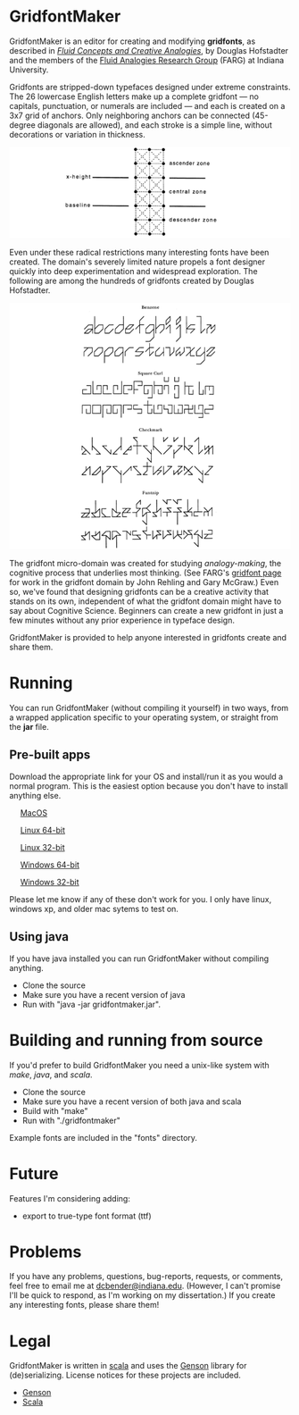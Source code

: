 # GridfontMaker

GridfontMaker is an editor for creating and modifying **gridfonts**, as
described in [*Fluid Concepts and Creative Analogies*](https://en.wikipedia.org/wiki/Fluid_Concepts_and_Creative_Analogies), 
by Douglas Hofstadter and the members of the [Fluid Analogies Research
Group](http://cogsci.indiana.edu) 
(FARG) at Indiana University.

Gridfonts are stripped-down typefaces designed under extreme
constraints. The 26 lowercase English letters make up a complete gridfont
&mdash; no
capitals, punctuation, or numerals are included &mdash;
and each is created on a 3x7 grid of anchors. Only neighboring anchors can be
connected (45-degree diagonals are allowed), and each stroke is a simple line, without
decorations or variation in thickness. 

![Image explaining gridfont domain](/images/gridfont-defn.png)

Even under these radical
restrictions many interesting fonts have been created. The domain's severely limited nature
propels a font designer quickly into deep experimentation and widespread exploration.
The following are among the hundreds of gridfonts created by Douglas Hofstadter.

![Sampling of gridfonts](/images/benzene-etc.png)

The gridfont micro-domain was created for studying *analogy-making*, the cognitive process
that underlies most thinking. (See FARG's [gridfont page](http://cogsci.indiana.edu/gridfonts.html) for work in the gridfont domain by John 
Rehling and Gary McGraw.) Even so, we've found that designing gridfonts can be a
creative activity that stands on its own, independent of what the gridfont domain might 
have to say about Cognitive Science. Beginners can create a 
new gridfont in just a few minutes without any prior experience in typeface 
design.

GridfontMaker is provided to
help anyone interested in gridfonts create and share them.

# Running

You can run GridfontMaker (without compiling it yourself) in two ways,
from a wrapped application
specific to your operating system, or straight from the **jar** file.

## Pre-built apps

Download the appropriate link for your OS and install/run it as you
would a normal program. This is the easiest option because you don't have to
install anything else.

&nbsp;&nbsp;&nbsp;&nbsp; [MacOS](https://www.dropbox.com/s/rizelu5tle1o9yw/GridfontMaker-macos64-offline.dmg?dl=0)

&nbsp;&nbsp;&nbsp;&nbsp; [Linux 64-bit](https://www.dropbox.com/s/b2d8055r07yc7pp/GridfontMaker-linux64-offline.tar?dl=0)

&nbsp;&nbsp;&nbsp;&nbsp; [Linux 32-bit](https://www.dropbox.com/s/eta3lsjpqtl8gd7/GridfontMaker-linux32-offline.tar?dl=0)

&nbsp;&nbsp;&nbsp;&nbsp; [Windows 64-bit](https://www.dropbox.com/s/hgnhzg3t5kod4dc/GridfontMaker-windows64-offline.exe?dl=0)

&nbsp;&nbsp;&nbsp;&nbsp; [Windows 32-bit](https://www.dropbox.com/s/xilu1rqr8ve82w3/GridfontMaker-windows32-offline.exe?dl=0)

Please let me know if any of these don't work for you. I only have linux,
windows xp, and older mac sytems to test on.

## Using java

If you have java installed you can run GridfontMaker without compiling
anything.

* Clone the source
* Make sure you have a recent version of java
* Run with "java -jar gridfontmaker.jar".

# Building and running from source

If you'd prefer to build GridfontMaker you need a unix-like system with
*make*, *java*, and *scala*.

* Clone the source
* Make sure you have a recent version of both java and scala
* Build with "make"
* Run with "./gridfontmaker"

Example fonts are included in the "fonts" directory.

# Future

Features I'm considering adding:

* export to true-type font format (ttf)

# Problems

If you have any problems, questions, bug-reports, requests, or comments, feel free to email me at
dcbender@indiana.edu. (However, I can't promise I'll be quick to respond, as
I'm working on my dissertation.) If you create any interesting fonts, please
share them!

# Legal

GridfontMaker is written in [scala](http://www.scala-lang.org) and uses the [Genson](http://owlike.github.io/genson/)
library for (de)serializing. License notices for these projects are included.
* [Genson](https://raw.githubusercontent.com/benderdave/gridfontmaker/master/GENSON_LICENSE)
* [Scala](https://raw.githubusercontent.com/benderdave/gridfontmaker/master/SCALA_LICENSE)
